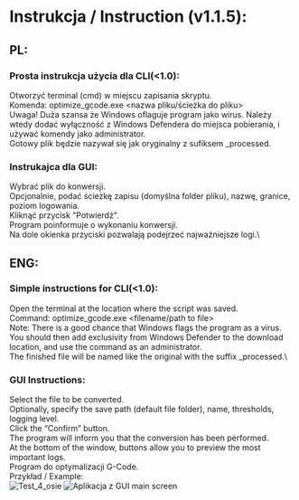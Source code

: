 # Instrukcja / Instruction (v1.1.5):
## PL:
### Prosta instrukcja użycia dla CLI(<1.0):
Otworzyć terminal (cmd) w miejscu zapisania skryptu.\
Komenda: optimize_gcode.exe <nazwa pliku/ścieżka do pliku>\
Uwaga! Duża szansa że Windows oflaguje program jako wirus. Należy wtedy dodać wyłączność z Windows Defendera do miejsca pobierania, i używać komendy jako administrator.\
Gotowy plik będzie nazywał się jak oryginalny z sufiksem _processed.
### Instrukajca dla GUI:
Wybrać plik do konwersji.\
Opcjonalnie, podać ścieżkę zapisu (domyślna folder pliku), nazwę, granice, poziom logowania.\
Kliknąć przycisk "Potwierdź".\
Program poinformuje o wykonaniu konwersji.\
Na dole okienka przyciski pozwalają podejrzeć najważniejsze logi.\
## ENG:
### Simple instructions for CLI(<1.0):
Open the terminal at the location where the script was saved.\
Command: optimize_gcode.exe <filename/path to file>\
Note: There is a good chance that Windows flags the program as a virus. You should then add exclusivity from Windows Defender to the download location, and use the command as an administrator.\
The finished file will be named like the original with the suffix _processed.\
### GUI Instructions:
Select the file to be converted.\
Optionally, specify the save path (default file folder), name, thresholds, logging level.\
Click the “Confirm” button.\
The program will inform you that the conversion has been performed.\
At the bottom of the window, buttons allow you to preview the most important logs.\
Program do optymalizacji G-Code.\
Przykład / Example:\
![Test_4_osie](https://github.com/user-attachments/assets/b1a8e032-fcfa-4836-8f5c-b1353b14721d)
![Aplikacja z GUI main screen](https://github.com/user-attachments/assets/330402c3-59a6-46b1-8298-4bd7d8fc0777)

